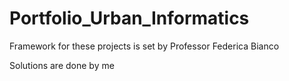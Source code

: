 # Portfolio_Urban_Informatics

Framework for these projects is set by Professor Federica Bianco

Solutions are done by me
